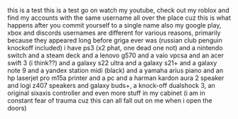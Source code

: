 this is a test
this is a test
go on watch my youtube, check out my roblox and find my accounts with the same username all over the place cuz this is what happens after you commit yourself to a single name
also my google play, xbox and discords usernames are different for various reasons, primarily because they appeared long before griga ever was (russian club penguin knockoff included)
i have ps3 (x2 phat, one dead one not) and a nintendo switch and a steam deck and a lenovo g570 and a vaio vpcsa and an acer swift 3 (i think??) and a galaxy s22 ultra and a galaxy s21+ and a galaxy note 9 and a yandex station midi (black) and a yamaha arius piano and an hp laserjet pro m15a printer and a pc and a harman kardon aura 2 speaker and logi z407 speakers and galaxy buds+, a knock-off dualshock 3, an original sixaxis controller and even more stuff in my cabinet (i am in constant fear of trauma cuz this can all fall out on me when i open the doors)
